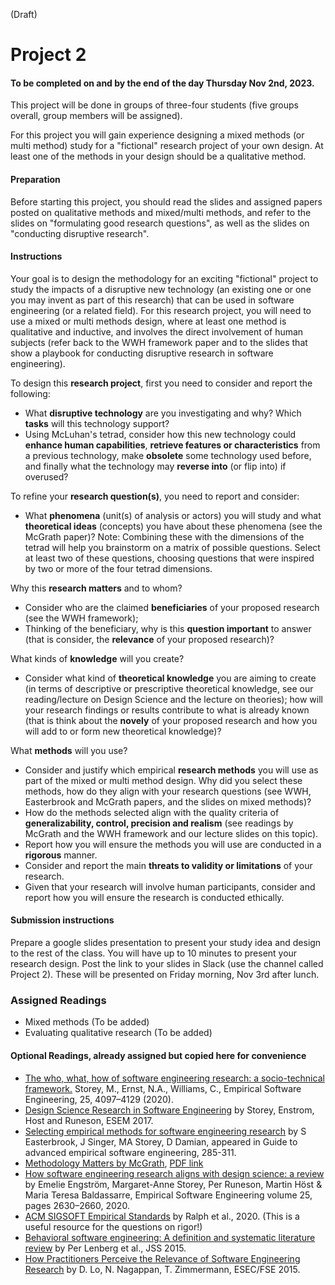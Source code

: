 (Draft)

# Project 2 
#### To be completed on and by the end of the day Thursday Nov 2nd, 2023.

This project will be done in groups of three-four students (five groups overall, group members will be assigned).

For this project you will gain experience designing a mixed methods (or multi method) study for a "fictional" research project of your own design. At least one of the methods in your design should be a qualitative method.  

#### Preparation

Before starting this project, you should read the slides and assigned papers posted on qualitative methods and mixed/multi methods, and refer to the slides on "formulating good research questions", as well as the slides on "conducting disruptive research". 

#### Instructions

Your goal is to design the methodology for an exciting "fictional" project to study the impacts of a disruptive new technology (an existing one or one you may invent as part of this research) that can be used in software engineering (or a related field).  For this research project, you will need to use a mixed or multi methods design, where at least one method is qualitative and inductive, and involves the direct involvement of human subjects (refer back to the WWH framework paper and to the slides that show a playbook for conducting disruptive research in software engineering).

To design this **research project**, first you need to consider and report the following: 
- What **disruptive technology** are you investigating and why? Which **tasks** will this technology support?
- Using McLuhan's tetrad, consider how this new technology could **enhance human capabilities**, **retrieve features or characteristics** from a previous technology, make **obsolete** some technology used before, and finally what the technology may **reverse into** (or flip into) if overused?

To refine your **research question(s)**, you need to report and consider:
- What **phenomena** (unit(s) of analysis or actors) you will study and what **theoretical ideas** (concepts) you have about these phenomena (see the McGrath paper)? Note: Combining these with the dimensions of the tetrad will help you brainstorm on a matrix of possible questions.  Select at least two of these questions, choosing questions that were inspired by two or more of the four tetrad dimensions. 

Why this **research matters** and to whom? 
- Consider who are the claimed **beneficiaries** of your proposed research (see the WWH framework);
- Thinking of the beneficiary, why is this **question important** to answer (that is consider, the **relevance** of your proposed research)?

What kinds of **knowledge** will you create?
- Consider what kind of **theoretical knowledge** you are aiming to create (in terms of descriptive or prescriptive theoretical knowledge, see our reading/lecture on Design Science and the lecture on theories); how will your research findings or results contribute to what is already known (that is think about the **novely** of your proposed research and how you will add to or form new theoretical knowledge)? 

What **methods** will you use?
- Consider and justify which empirical **research methods** you will use as part of the mixed or multi method design.  Why did you select these methods, how do they align with your research questions (see WWH, Easterbrook and McGrath papers, and the slides on mixed methods)? 
- How do the methods selected align with the quality criteria of **generalizability, control, precision and realism** (see readings by McGrath and the WWH framework and our lecture slides on this topic).
- Report how you will ensure the methods you will use are conducted in a **rigorous** manner. 
- Consider and report the main **threats to validity or limitations** of your research. 
- Given that your research will involve human participants, consider and report how you will ensure the research is conducted ethically. 

#### Submission instructions
Prepare a google slides presentation to present your study idea and design to the rest of the class.  You will have up to 10 minutes to present your research design.  Post the link to your slides in Slack (use the channel called Project 2). These will be presented on Friday morning, Nov 3rd after lunch.

### Assigned Readings 
- Mixed methods (To be added)
- Evaluating qualitative research (To be added)

#### Optional Readings, already assigned but copied here for convenience

- [The who, what, how of software engineering research: a socio-technical framework.](https://link.springer.com/article/10.1007%2Fs10664-020-09858-z) Storey, M., Ernst, N.A., Williams, C.,  Empirical Software Engineering, 25, 4097–4129 (2020).
- [Design Science Research in Software Engineering](http://chisel.cs.uvic.ca/pubs/storey-ESEM2017.pdf) by Storey, Enstrom, Host and Runeson, ESEM 2017.
- [Selecting empirical methods for software engineering research](https://www.cin.ufpe.br/~fmcf2/Doutorado/2008-Guide%20to%20Advanced%20Empirical%20Software%20Engineering.pdf#page=289) by S Easterbrook, J Singer, MA Storey, D Damian, appeared in Guide to advanced empirical software engineering, 285-311.
- [Methodology Matters by McGrath](https://www.sciencedirect.com/science/article/pii/B9780080515748500194), [PDF link](https://hci.stanford.edu/courses/cs376/2014/readings/mcgrath_methodology_matters.pdf)
- [How software engineering research aligns with design science: a review](https://link.springer.com/article/10.1007/s10664-020-09818-7) by Emelie Engström, Margaret-Anne Storey, Per Runeson, Martin Höst & Maria Teresa Baldassarre, Empirical Software Engineering volume 25, pages 2630–2660, 2020.
- [ACM SIGSOFT Empirical Standards](https://www2.sigsoft.org/EmpiricalStandards/tools/) by Ralph et al., 2020.  (This is a useful resource for the questions on rigor!)
- [Behavioral software engineering: A definition and systematic literature review](https://www.sciencedirect.com/science/article/abs/pii/S0164121215000989) by Per Lenberg et al., JSS 2015.
- [How Practitioners Perceive the Relevance of Software Engineering Research](http://thomas-zimmermann.com/publications/files/lo-esecfse-2015.pdf) by D. Lo, N. Nagappan, T. Zimmermann, ESEC/FSE 2015.


